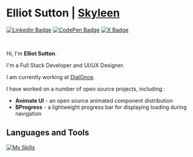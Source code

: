 # Elliot Sutton | [Skyleen](https://skyleen.dev)

[![LinkedIn Badge](https://img.shields.io/badge/LinkedIn-Profile-informational?style=flat&logo=linkedin&logoColor=white&color=0D76A8)](https://www.linkedin.com/in/elliot-sutton/)
[![CodePen Badge](https://img.shields.io/badge/CodePen-Profile-informational?style=flat&logo=codepen&logoColor=white&color=black)](https://codepen.io/Skyyy77)
[![X Badge](https://img.shields.io/badge/X-Profile-informational?style=flat&logo=x&logoColor=white&color=black)](https://x.com/elliot_stn)

<br>

Hi, I'm **Elliot Sutton**.

I'm a Full Stack Developer and UI/UX Designer.

I am currently working at [DialOnce](https://dialonce.ai).

I have worked on a number of open source projects, including :
- **Animate UI** - an open source animated component distribution
- **BProgress** - a lightweight progress bar for displaying loading during navigation

## Languages and Tools

[![My Skills](https://skillicons.dev/icons?i=js,ts,nodejs,react,nextjs,vite,vue,tailwind,materialui,cypress,jest,prisma,postgres,mysql,mongodb,supabase,pnpm,npm,yarn,bun,docker,vercel,netlify,git,github,gitlab,vscode,postman,ai,figma)](https://skillicons.dev)
